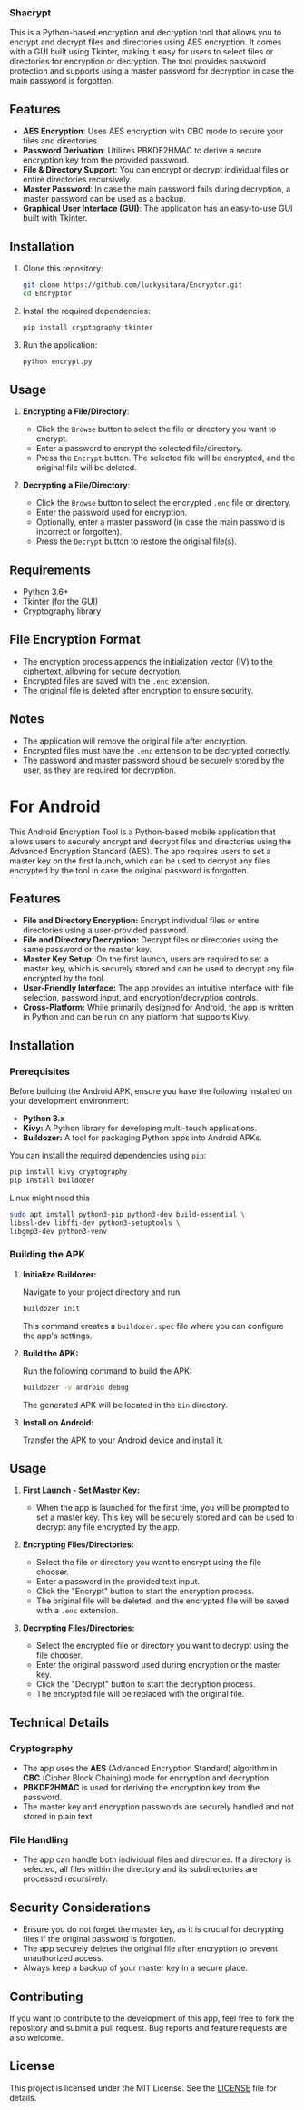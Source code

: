 ### Shacrypt
This is a Python-based encryption and decryption tool that allows you to encrypt and decrypt files and directories using AES encryption. It comes with a GUI built using Tkinter, making it easy for users to select files or directories for encryption or decryption. The tool provides password protection and supports using a master password for decryption in case the main password is forgotten.

## Features
- **AES Encryption**: Uses AES encryption with CBC mode to secure your files and directories.
- **Password Derivation**: Utilizes PBKDF2HMAC to derive a secure encryption key from the provided password.
- **File & Directory Support**: You can encrypt or decrypt individual files or entire directories recursively.
- **Master Password**: In case the main password fails during decryption, a master password can be used as a backup.
- **Graphical User Interface (GUI)**: The application has an easy-to-use GUI built with Tkinter.

## Installation
1. Clone this repository:
    ```bash
    git clone https://github.com/luckysitara/Encryptor.git
    cd Encryptor
    ```

2. Install the required dependencies:
    ```bash
    pip install cryptography tkinter
    ```

3. Run the application:
    ```bash
    python encrypt.py
    ```

## Usage

1. **Encrypting a File/Directory**:
   - Click the `Browse` button to select the file or directory you want to encrypt.
   - Enter a password to encrypt the selected file/directory.
   - Press the `Encrypt` button. The selected file will be encrypted, and the original file will be deleted.

2. **Decrypting a File/Directory**:
   - Click the `Browse` button to select the encrypted `.enc` file or directory.
   - Enter the password used for encryption.
   - Optionally, enter a master password (in case the main password is incorrect or forgotten).
   - Press the `Decrypt` button to restore the original file(s).

## Requirements
- Python 3.6+
- Tkinter (for the GUI)
- Cryptography library

## File Encryption Format
- The encryption process appends the initialization vector (IV) to the ciphertext, allowing for secure decryption.
- Encrypted files are saved with the `.enc` extension.
- The original file is deleted after encryption to ensure security.

## Notes
- The application will remove the original file after encryption.
- Encrypted files must have the `.enc` extension to be decrypted correctly.
- The password and master password should be securely stored by the user, as they are required for decryption.


# For Android

This Android Encryption Tool is a Python-based mobile application that allows users to securely encrypt and decrypt files and directories using the Advanced Encryption Standard (AES). The app requires users to set a master key on the first launch, which can be used to decrypt any files encrypted by the tool in case the original password is forgotten.

## Features

- **File and Directory Encryption:** Encrypt individual files or entire directories using a user-provided password.
- **File and Directory Decryption:** Decrypt files or directories using the same password or the master key.
- **Master Key Setup:** On the first launch, users are required to set a master key, which is securely stored and can be used to decrypt any file encrypted by the tool.
- **User-Friendly Interface:** The app provides an intuitive interface with file selection, password input, and encryption/decryption controls.
- **Cross-Platform:** While primarily designed for Android, the app is written in Python and can be run on any platform that supports Kivy.

## Installation

### Prerequisites

Before building the Android APK, ensure you have the following installed on your development environment:

- **Python 3.x**
- **Kivy:** A Python library for developing multi-touch applications.
- **Buildozer:** A tool for packaging Python apps into Android APKs.

You can install the required dependencies using `pip`:

```bash
pip install kivy cryptography
pip install buildozer
```
Linux might need this 

```bash
sudo apt install python3-pip python3-dev build-essential \
libssl-dev libffi-dev python3-setuptools \
libgmp3-dev python3-venv
```
### Building the APK

1. **Initialize Buildozer:**

   Navigate to your project directory and run:

   ```bash
   buildozer init
   ```

   This command creates a `buildozer.spec` file where you can configure the app's settings.

2. **Build the APK:**

   Run the following command to build the APK:

   ```bash
   buildozer -v android debug
   ```

   The generated APK will be located in the `bin` directory.

3. **Install on Android:**

   Transfer the APK to your Android device and install it.

## Usage

1. **First Launch - Set Master Key:**

   - When the app is launched for the first time, you will be prompted to set a master key. This key will be securely stored and can be used to decrypt any file encrypted by the app.

2. **Encrypting Files/Directories:**

   - Select the file or directory you want to encrypt using the file chooser.
   - Enter a password in the provided text input.
   - Click the "Encrypt" button to start the encryption process.
   - The original file will be deleted, and the encrypted file will be saved with a `.enc` extension.

3. **Decrypting Files/Directories:**

   - Select the encrypted file or directory you want to decrypt using the file chooser.
   - Enter the original password used during encryption or the master key.
   - Click the "Decrypt" button to start the decryption process.
   - The encrypted file will be replaced with the original file.

## Technical Details

### Cryptography

- The app uses the **AES** (Advanced Encryption Standard) algorithm in **CBC** (Cipher Block Chaining) mode for encryption and decryption.
- **PBKDF2HMAC** is used for deriving the encryption key from the password.
- The master key and encryption passwords are securely handled and not stored in plain text.

### File Handling

- The app can handle both individual files and directories. If a directory is selected, all files within the directory and its subdirectories are processed recursively.

## Security Considerations

- Ensure you do not forget the master key, as it is crucial for decrypting files if the original password is forgotten.
- The app securely deletes the original file after encryption to prevent unauthorized access.
- Always keep a backup of your master key in a secure place.

## Contributing

If you want to contribute to the development of this app, feel free to fork the repository and submit a pull request. Bug reports and feature requests are also welcome.

## License

This project is licensed under the MIT License. See the [LICENSE](LICENSE) file for details.

